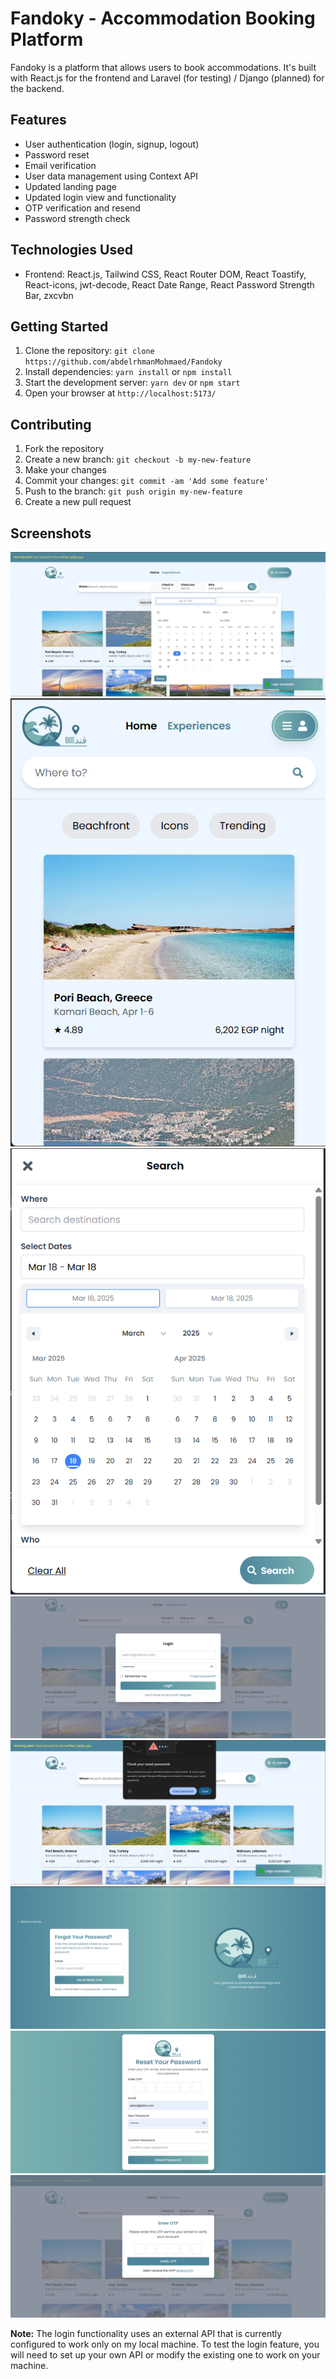 # Fandoky - Accommodation Booking Platform

Fandoky is a platform that allows users to book accommodations. It's built with React.js for the frontend and Laravel (for testing) / Django (planned) for the backend.

## Features

* User authentication (login, signup, logout)
* Password reset
* Email verification
* User data management using Context API
* Updated landing page
* Updated login view and functionality
* OTP verification and resend
* Password strength check

## Technologies Used

* Frontend: React.js, Tailwind CSS, React Router DOM, React Toastify, React-icons, jwt-decode, React Date Range, React Password Strength Bar, zxcvbn

## Getting Started

1. Clone the repository: `git clone https://github.com/abdelrhmanMohmaed/Fandoky`
2. Install dependencies: `yarn install` or `npm install`
3. Start the development server: `yarn dev` or `npm start`
4. Open your browser at `http://localhost:5173/`

## Contributing

1. Fork the repository
2. Create a new branch: `git checkout -b my-new-feature`
3. Make your changes
4. Commit your changes: `git commit -am 'Add some feature'`
5. Push to the branch: `git push origin my-new-feature`
6. Create a new pull request

## Screenshots

![Home Page (Initial Layout)](screenshots/home-initial-layout.png)
![Home Page (Mobile)](screenshots/home-mobile.png)
![Search (Mobile)](screenshots/search-mobile.png)
![Login Modal](screenshots/login-modal-initial-layout.png)
![Login Successful](screenshots/login-success-initial-layout.png)
![Forgot Password](screenshots/forgot-password.png)
![Reset Password](screenshots/reset-password.png)
![Verify Email](screenshots/verify-email.png)

**Note:** The login functionality uses an external API that is currently configured to work only on my local machine. To test the login feature, you will need to set up your own API or modify the existing one to work on your machine.
